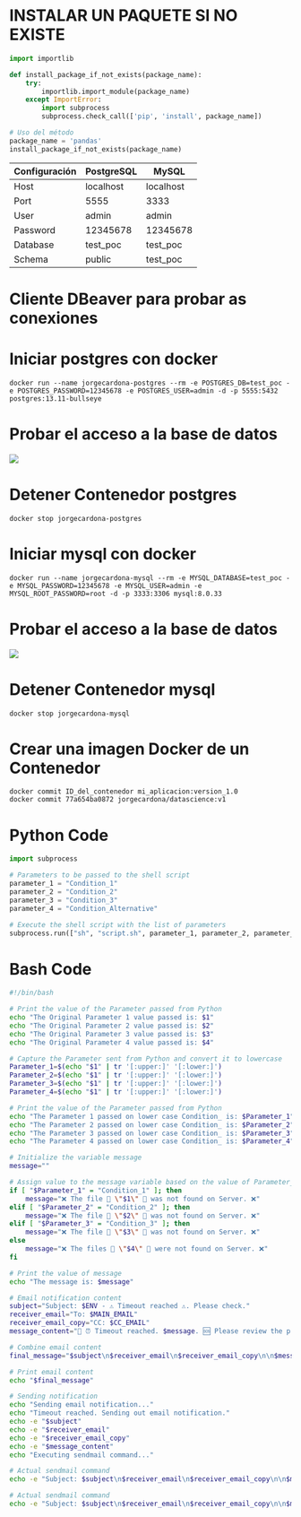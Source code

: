 # INSTALAR UN PAQUETE SI NO EXISTE
```python
import importlib

def install_package_if_not_exists(package_name):
    try:
        importlib.import_module(package_name)
    except ImportError:
        import subprocess
        subprocess.check_call(['pip', 'install', package_name])

# Uso del método
package_name = 'pandas'
install_package_if_not_exists(package_name)
```
| Configuración | PostgreSQL     | MySQL |
|---------------|-----------|------------------------------|
| Host          | localhost | localhost                    |
| Port          | 5555      | 3333                         |
| User          | admin     | admin                        |
| Password      | 12345678  | 12345678                     |
| Database      | test_poc  | test_poc                     |
| Schema        | public    | test_poc                     |

# Cliente DBeaver para probar as conexiones

# Iniciar postgres con docker
```
docker run --name jorgecardona-postgres --rm -e POSTGRES_DB=test_poc -e POSTGRES_PASSWORD=12345678 -e POSTGRES_USER=admin -d -p 5555:5432 postgres:13.11-bullseye
```

# Probar el acceso a la base de datos
<img src="Contenedores\Bases de datos\probar_conexion_postgresql.png">

# Detener Contenedor postgres
```
docker stop jorgecardona-postgres
```

# Iniciar mysql con docker
```
docker run --name jorgecardona-mysql --rm -e MYSQL_DATABASE=test_poc -e MYSQL_PASSWORD=12345678 -e MYSQL_USER=admin -e MYSQL_ROOT_PASSWORD=root -d -p 3333:3306 mysql:8.0.33
```
# Probar el acceso a la base de datos
<img src="Contenedores\Bases de datos\probar_conexion_mysql.png">

# Detener Contenedor mysql
```
docker stop jorgecardona-mysql
```
# Crear una imagen Docker de un Contenedor
```
docker commit ID_del_contenedor mi_aplicacion:version_1.0
docker commit 77a654ba0872 jorgecardona/datascience:v1
```

# Python Code
```python
import subprocess

# Parameters to be passed to the shell script
parameter_1 = "Condition_1"
parameter_2 = "Condition_2"
parameter_3 = "Condition_3"
parameter_4 = "Condition_Alternative"

# Execute the shell script with the list of parameters
subprocess.run(["sh", "script.sh", parameter_1, parameter_2, parameter_3, parameter_4], check=True)
```

# Bash Code
```bash
#!/bin/bash

# Print the value of the Parameter passed from Python
echo "The Original Parameter 1 value passed is: $1"
echo "The Original Parameter 2 value passed is: $2"
echo "The Original Parameter 3 value passed is: $3"
echo "The Original Parameter 4 value passed is: $4"

# Capture the Parameter sent from Python and convert it to lowercase
Parameter_1=$(echo "$1" | tr '[:upper:]' '[:lower:]')
Parameter_2=$(echo "$1" | tr '[:upper:]' '[:lower:]')
Parameter_3=$(echo "$1" | tr '[:upper:]' '[:lower:]')
Parameter_4=$(echo "$1" | tr '[:upper:]' '[:lower:]')

# Print the value of the Parameter passed from Python
echo "The Parameter 1 passed on lower case Condition_ is: $Parameter_1"
echo "The Parameter 2 passed on lower case Condition_ is: $Parameter_2"
echo "The Parameter 3 passed on lower case Condition_ is: $Parameter_3"
echo "The Parameter 4 passed on lower case Condition_ is: $Parameter_4"

# Initialize the variable message
message=""

# Assign value to the message variable based on the value of Parameter_1
if [ "$Parameter_1" = "Condition_1" ]; then
    message="❌ The file 📜 \"$1\" 📜 was not found on Server. ❌"
elif [ "$Parameter_2" = "Condition_2" ]; then
    message="❌ The file 📜 \"$2\" 📜 was not found on Server. ❌"
elif [ "$Parameter_3" = "Condition_3" ]; then
    message="❌ The file 📜 \"$3\" 📜 was not found on Server. ❌"
else
    message="❌ The files 📜 \"$4\" 📜 were not found on Server. ❌"
fi

# Print the value of message
echo "The message is: $message"

# Email notification content
subject="Subject: $ENV - ⚠️ Timeout reached ⚠️. Please check."
receiver_email="To: $MAIN_EMAIL"
receiver_email_copy="CC: $CC_EMAIL"
message_content="📢 ⏰ Timeout reached. $message. 🆘 Please review the processing steps 🆘 before rerunning the Airflow DAG 🔗‍💥 VALIDATION_PROCESS_SERVER 🛠️. ⏰ 🚑"

# Combine email content
final_message="$subject\n$receiver_email\n$receiver_email_copy\n\n$message_content"

# Print email content
echo "$final_message"

# Sending notification
echo "Sending email notification..."
echo "Timeout reached. Sending out email notification."
echo -e "$subject"
echo -e "$receiver_email"
echo -e "$receiver_email_copy"
echo -e "$message_content"
echo "Executing sendmail command..."

# Actual sendmail command
echo -e "Subject: $subject\n$receiver_email\n$receiver_email_copy\n\n$message_content" | sendmail $MAIN_EMAIL,$CC_EMAIL

# Actual sendmail command
echo -e "Subject: $subject\n$receiver_email\n$receiver_email_copy\n\n$message_content" | sendmail $MAIN_EMAIL,$CC_EMAIL
```
